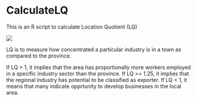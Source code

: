 # CalculateLQ
This is an R script to calculate Location Quotient (LQ)

<img src = "https://latex.codecogs.com/svg.latex?\Large&space;LQ=\frac{\frac{RegionalIndustryEmployment(e_{i})}{RegionalTotalEmployment(e)}}{\frac{ProvincialIndustryEmployment(E_{i})}{ProvincialTotalEmployment(E)}}" />

LQ is to measure how concentrated a particular industry is in a town as compared to the province.

If LQ > 1, it implies that the area has proportionally more workers employed in a specific industry sector than the province.
If LQ >= 1.25, it implies that the regional industry has potential to be classified as exporter.
If LQ < 1, it means that many indicate opprtunity to develop businesses in the local area.
